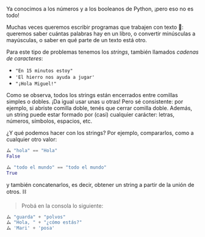 Ya conocimos a los números y a los booleanos de Python, ¡pero eso no es todo!

Muchas veces queremos escribir programas que trabajen con texto :page_facing_up:: queremos saber cuántas palabras hay en un libro, o convertir minúsculas a mayúsculas, o saber en qué parte de un texto está otro.

Para este tipo de problemas tenemos los _strings_, también llamados _cadenas de caracteres_:

* `"En 15 minutos estoy"`
* `'El hierro nos ayuda a jugar'`
* `"¡Hola Miguel!"`

Como se observa, todos los strings están encerrados entre comillas simples o dobles. ¡Da igual usar unas u otras! Pero sé consistente: por ejemplo, si abriste comilla doble, tenés que cerrar comilla doble. Además, un string puede estar formado por (casi) cualquier carácter: letras, números, símbolos, espacios, etc.

¿Y qué podemos hacer con los strings? Por ejemplo, compararlos, como a cualquier otro valor:

```python
ム "hola" == "Hola"
False

ム "todo el mundo" == "todo el mundo"
True
```

y también concatenarlos, es decir, obtener un string a partir de la unión de otros. :chains:

> Probá en la consola lo siguiente:
>
``` python
ム "guarda" + "polvos"
ム "Hola, " + "¿cómo estás?"
ム 'Mari' + 'posa'
```